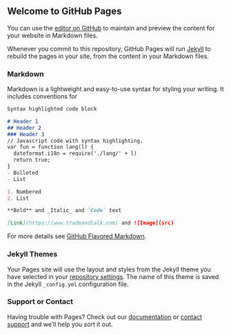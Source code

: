 ## Welcome to GitHub Pages

You can use the [editor on GitHub](https://github.com/10OsamaAhmed92/Cygwin64-Terminal/edit/master/README.md) to maintain and preview the content for your website in Markdown files.

Whenever you commit to this repository, GitHub Pages will run [Jekyll](https://jekyllrb.com/) to rebuild the pages in your site, from the content in your Markdown files.

### Markdown

Markdown is a lightweight and easy-to-use syntax for styling your writing. It includes conventions for

```markdown
Syntax highlighted code block

# Header 1
## Header 2
### Header 3
// Javascript code with syntax highlighting.
var fun = function lang(l) {
  dateformat.i18n = require('./lang/' + l)
  return true;
}
- Bulleted
- List

1. Numbered
2. List

**Bold** and _Italic_ and `Code` text

[Link](https://www.tradeandtalk.com) and ![Image](src)
```

For more details see [GitHub Flavored Markdown](https://guides.github.com/features/mastering-markdown/).

### Jekyll Themes

Your Pages site will use the layout and styles from the Jekyll theme you have selected in your [repository settings](https://github.com/10OsamaAhmed92/Cygwin64-Terminal/settings). The name of this theme is saved in the Jekyll `_config.yml` configuration file.

### Support or Contact

Having trouble with Pages? Check out our [documentation](https://help.github.com/categories/github-pages-basics/) or [contact support](https://github.com/contact) and we’ll help you sort it out.
